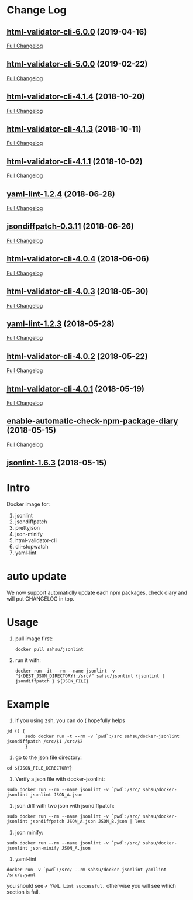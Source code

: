 # Change Log

## [html-validator-cli-6.0.0](https://github.com/sahsu/docker-jsonlint/tree/html-validator-cli-6.0.0) (2019-04-16)
[Full Changelog](https://github.com/sahsu/docker-jsonlint/compare/html-validator-cli-5.0.0...html-validator-cli-6.0.0)

## [html-validator-cli-5.0.0](https://github.com/sahsu/docker-jsonlint/tree/html-validator-cli-5.0.0) (2019-02-22)
[Full Changelog](https://github.com/sahsu/docker-jsonlint/compare/html-validator-cli-4.1.4...html-validator-cli-5.0.0)

## [html-validator-cli-4.1.4](https://github.com/sahsu/docker-jsonlint/tree/html-validator-cli-4.1.4) (2018-10-20)
[Full Changelog](https://github.com/sahsu/docker-jsonlint/compare/html-validator-cli-4.1.3...html-validator-cli-4.1.4)

## [html-validator-cli-4.1.3](https://github.com/sahsu/docker-jsonlint/tree/html-validator-cli-4.1.3) (2018-10-11)
[Full Changelog](https://github.com/sahsu/docker-jsonlint/compare/html-validator-cli-4.1.1...html-validator-cli-4.1.3)

## [html-validator-cli-4.1.1](https://github.com/sahsu/docker-jsonlint/tree/html-validator-cli-4.1.1) (2018-10-02)
[Full Changelog](https://github.com/sahsu/docker-jsonlint/compare/yaml-lint-1.2.4...html-validator-cli-4.1.1)

## [yaml-lint-1.2.4](https://github.com/sahsu/docker-jsonlint/tree/yaml-lint-1.2.4) (2018-06-28)
[Full Changelog](https://github.com/sahsu/docker-jsonlint/compare/jsondiffpatch-0.3.11...yaml-lint-1.2.4)

## [jsondiffpatch-0.3.11](https://github.com/sahsu/docker-jsonlint/tree/jsondiffpatch-0.3.11) (2018-06-26)
[Full Changelog](https://github.com/sahsu/docker-jsonlint/compare/html-validator-cli-4.0.4...jsondiffpatch-0.3.11)

## [html-validator-cli-4.0.4](https://github.com/sahsu/docker-jsonlint/tree/html-validator-cli-4.0.4) (2018-06-06)
[Full Changelog](https://github.com/sahsu/docker-jsonlint/compare/html-validator-cli-4.0.3...html-validator-cli-4.0.4)

## [html-validator-cli-4.0.3](https://github.com/sahsu/docker-jsonlint/tree/html-validator-cli-4.0.3) (2018-05-30)
[Full Changelog](https://github.com/sahsu/docker-jsonlint/compare/yaml-lint-1.2.3...html-validator-cli-4.0.3)

## [yaml-lint-1.2.3](https://github.com/sahsu/docker-jsonlint/tree/yaml-lint-1.2.3) (2018-05-28)
[Full Changelog](https://github.com/sahsu/docker-jsonlint/compare/html-validator-cli-4.0.2...yaml-lint-1.2.3)

## [html-validator-cli-4.0.2](https://github.com/sahsu/docker-jsonlint/tree/html-validator-cli-4.0.2) (2018-05-22)
[Full Changelog](https://github.com/sahsu/docker-jsonlint/compare/html-validator-cli-4.0.1...html-validator-cli-4.0.2)

## [html-validator-cli-4.0.1](https://github.com/sahsu/docker-jsonlint/tree/html-validator-cli-4.0.1) (2018-05-19)
[Full Changelog](https://github.com/sahsu/docker-jsonlint/compare/enable-automatic-check-npm-package-diary...html-validator-cli-4.0.1)

## [enable-automatic-check-npm-package-diary](https://github.com/sahsu/docker-jsonlint/tree/enable-automatic-check-npm-package-diary) (2018-05-15)
[Full Changelog](https://github.com/sahsu/docker-jsonlint/compare/jsonlint-1.6.3...enable-automatic-check-npm-package-diary)

## [jsonlint-1.6.3](https://github.com/sahsu/docker-jsonlint/tree/jsonlint-1.6.3) (2018-05-15)


# Intro
 Docker image for:
 1. jsonlint
 1. jsondiffpatch
 1. prettyjson
 1. json-minify
 1. html-validator-cli
 1. cli-stopwatch
 1. yaml-lint

# auto update
 We now support automaticlly update each npm packages, check diary and will put CHANGELOG in top. 

# Usage
1. pull image first:
   ```
   docker pull sahsu/jsonlint
   ```
1. run it with:
   ```
   docker run -it --rm --name jsonlint -v "${DEST_JSON_DIRECTORY}:/src/" sahsu/jsonlint {jsonlint | jsondiffpatch } ${JSON_FILE}
   ```

# Example
1. if you using zsh, you can do ( hopefully helps
```
jd () {
       sudo docker run -t --rm -v `pwd`:/src sahsu/docker-jsonlint jsondiffpatch /src/$1 /src/$2
       }
```

1. go to the json file directory:
```
cd ${JSON_FILE_DIRECTORY}
```
1. Verify a json file with docker-jsonlint:
```
sudo docker run --rm --name jsonlint -v `pwd`:/src/ sahsu/docker-jsonlint jsonlint JSON_A.json
```
1. json diff with two json with jsondiffpatch:
```
sudo docker run --rm --name jsonlint -v `pwd`:/src/ sahsu/docker-jsonlint jsondiffpatch JSON_A.json JSON_B.json | less
```

1. json minify:
```
sudo docker run --rm --name jsonlint -v `pwd`:/src/ sahsu/docker-jsonlint json-minify JSON_A.json
```

1. yaml-lint
```
docker run -v `pwd`:/src/ --rm sahsu/docker-jsonlint yamllint /src/q.yaml
```
you should see `✔ YAML Lint successful.` otherwise you will see which section is fail.
